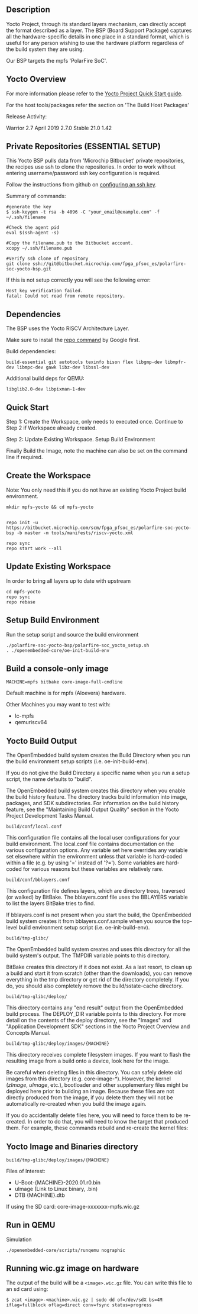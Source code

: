 
## Description
Yocto Project, through its standard layers mechanism, can directly accept the format described as a layer. The BSP (Board Support Package) captures all the hardware-specific details in one place in a standard format, which is useful for any person wishing to use the hardware platform regardless of the build system they are using.

Our BSP targets the mpfs 'PolarFire SoC'.

## Yocto Overview

For more information please refer to the [Yocto Project Quick Start guide](https://www.yoctoproject.org/docs/2.7/brief-yoctoprojectqs/brief-yoctoprojectqs.html).

For the host tools/packages refer the section on 'The Build Host Packages'

Release Activity:

Warrior	2.7	April 2019	2.7.0	Stable	21.0	1.42


## Private Repositories (ESSENTIAL SETUP)

This Yocto BSP pulls data from 'Microchip Bitbucket' private repositories, the recipes use ssh to clone the repositories. In order to work without entering username/password ssh key configuration is required.

Follow the instructions from github on [configuring an ssh key](https://help.github.com/en/articles/generating-a-new-ssh-key-and-adding-it-to-the-ssh-agent).


Summary of commands:
```
#generate the key
$ ssh-keygen -t rsa -b 4096 -C "your_email@example.com" -f ~/.ssh/filename

#Check the agent pid
eval $(ssh-agent -s)

#Copy the filename.pub to the Bitbucket account.
xcopy ~/.ssh/filename.pub

#Verify ssh clone of repository
git clone ssh://git@bitbucket.microchip.com/fpga_pfsoc_es/polarfire-soc-yocto-bsp.git
```

If this is not setup correctly you will see the following error:
```
Host key verification failed.
fatal: Could not read from remote repository.
```

## Dependencies

The BSP uses the Yocto RISCV Architecture Layer.

Make sure to install the [repo command](https://source.android.com/setup/build/downloading#installing-repo) by Google first.


Build dependencies:
```
build-essential git autotools texinfo bison flex libgmp-dev libmpfr-dev libmpc-dev gawk libz-dev libssl-dev
```
Additional build deps for QEMU: 
```
libglib2.0-dev libpixman-1-dev
```

## Quick Start
Step 1: Create the Workspace, only needs to executed once.
	Continue to Step 2 if Workspace already created.

Step 2: 
	Update Existing Workspace.
	Setup Build Environment

Finally Build the Image, note the machine can also be set on the command line if required.

## Create the Workspace

Note: You only need this if you do not have an existing Yocto Project build environment.
```
mkdir mpfs-yocto && cd mpfs-yocto


repo init -u https://bitbucket.microchip.com/scm/fpga_pfsoc_es/polarfire-soc-yocto-bsp -b master -m tools/manifests/riscv-yocto.xml

repo sync
repo start work --all
```

## Update Existing Workspace

In order to bring all layers up to date with upstream
```
cd mpfs-yocto
repo sync
repo rebase
```

## Setup Build Environment
Run the setup script and source the build environment
```
./polarfire-soc-yocto-bsp/polarfire-soc_yocto_setup.sh
. ./openembedded-core/oe-init-build-env
```

## Build a console-only image
```
MACHINE=mpfs bitbake core-image-full-cmdline
```

Default machine is for mpfs (Aloevera) hardware. 

Other Machines you may want to test with:

* lc-mpfs
* qemuriscv64


## Yocto Build Output
The OpenEmbedded build system creates the Build Directory when you run the build environment setup scripts (i.e. oe-init-build-env).

If you do not give the Build Directory a specific name when you run a setup script, the name defaults to "build".


The OpenEmbedded build system creates this directory when you enable the build history feature. The directory tracks build information into image, packages, and SDK subdirectories. For information on the build history feature, see the "Maintaining Build Output Quality" section in the Yocto Project Development Tasks Manual.

```
build/conf/local.conf
```
This configuration file contains all the local user configurations for your build environment. The local.conf file contains documentation on the various configuration options. Any variable set here overrides any variable set elsewhere within the environment unless that variable is hard-coded within a file (e.g. by using '=' instead of '?='). Some variables are hard-coded for various reasons but these variables are relatively rare.

```
build/conf/bblayers.conf
```
This configuration file defines layers, which are directory trees, traversed (or walked) by BitBake. The bblayers.conf file uses the BBLAYERS variable to list the layers BitBake tries to find.

If bblayers.conf is not present when you start the build, the OpenEmbedded build system creates it from bblayers.conf.sample when you source the top-level build environment setup script (i.e. oe-init-build-env).

```
build/tmp-glibc/
```
The OpenEmbedded build system creates and uses this directory for all the build system's output. The TMPDIR variable points to this directory.

BitBake creates this directory if it does not exist. As a last resort, to clean up a build and start it from scratch (other than the downloads), you can remove everything in the tmp directory or get rid of the directory completely. If you do, you should also completely remove the build/sstate-cache directory.

```
build/tmp-glibc/deploy/
```
This directory contains any "end result" output from the OpenEmbedded build process. The DEPLOY_DIR variable points to this directory. For more detail on the contents of the deploy directory, see the "Images" and "Application Development SDK" sections in the Yocto Project Overview and Concepts Manual.

```
build/tmp-glibc/deploy/images/{MACHINE}
```
This directory receives complete filesystem images. If you want to flash the resulting image from a build onto a device, look here for the image.

Be careful when deleting files in this directory. You can safely delete old images from this directory (e.g. core-image-\*). However, the kernel (*zImage*, *uImage*, etc.), bootloader and other supplementary files might be deployed here prior to building an image. Because these files are not directly produced from the image, if you delete them they will not be automatically re-created when you build the image again.

If you do accidentally delete files here, you will need to force them to be re-created. In order to do that, you will need to know the target that produced them. For example, these commands rebuild and re-create the kernel files:


## Yocto Image and Binaries directory
```
build/tmp-glibc/deploy/images/{MACHINE}
```

Files of Interest:
* U-Boot-{MACHINE}-2020.01.r0.bin
* uImage (Link to Linux binary, .bin)
* DTB {MACHINE}.dtb

If using the SD card: 
core-image-xxxxxxx-mpfs.wic.gz 
   


## Run in QEMU
Simulation
```
./openembedded-core/scripts/runqemu nographic
```

## Running wic.gz image on hardware

The output of the build will be a ```<image>.wic.gz``` file. You can write this file to an sd card using:

```
$ zcat <image>-<machine>.wic.gz | sudo dd of=/dev/sdX bs=4M iflag=fullblock oflag=direct conv=fsync status=progress
```
